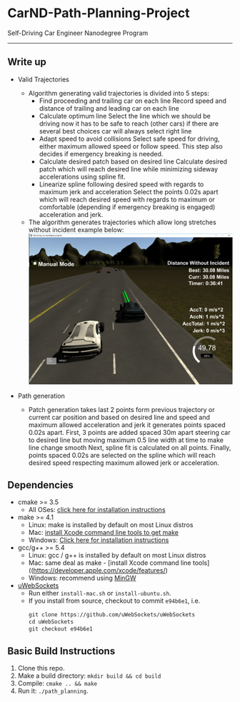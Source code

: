 [//]: # (Image References)

[driveExample]:   ./pictures/drivingExample.PNG "Example Drive"

# CarND-Path-Planning-Project
Self-Driving Car Engineer Nanodegree Program

---

## Write up

* Valid Trajectories
    * Algorithm generating valid trajectories is divided into 5 steps:
        * Find proceeding and trailing car on each line
            Record speed and distance of trailing and leading car on each line
        * Calculate optimum line
            Select the line which we should be driving now it has to be safe to reach (other cars) if there are several best choices car will always select right line
        * Adapt speed to avoid collisions
            Select safe speed for driving, either maximum allowed speed or follow speed. This step also decides if emergency breaking is needed.
        * Calculate desired patch based on desired line
            Calculate desired patch which will reach desired line while minimizing sideway accelerations using spline fit.
        * Linearize spline following desired speed with regards to maximum jerk and acceleration
            Select the points 0.02s apart which will reach desired speed with regards to maximum or comfortable (depending if emergency breaking is engaged) acceleration and jerk.
    * The algorithm generates trajectories which allow long stretches without incident example below:
   ![Example Drive][driveExample]
     
* Path generation 
    * Patch generation takes last 2 points form previous trajectory or current car position and based on desired line and speed and maximum allowed acceleration and jerk it generates points spaced 0.02s apart.
        First, 3 points are added spaced 30m apart steering car to desired line but moving maximum 0.5 line width at time to make line change smooth 
        Next, spline fit is calculated on all points.
        Finally, points spaced 0.02s are selected on the spline which will reach desired speed respecting maximum allowed jerk or acceleration.
 

## Dependencies


* cmake >= 3.5
  * All OSes: [click here for installation instructions](https://cmake.org/install/)
* make >= 4.1
  * Linux: make is installed by default on most Linux distros
  * Mac: [install Xcode command line tools to get make](https://developer.apple.com/xcode/features/)
  * Windows: [Click here for installation instructions](http://gnuwin32.sourceforge.net/packages/make.htm)
* gcc/g++ >= 5.4
  * Linux: gcc / g++ is installed by default on most Linux distros
  * Mac: same deal as make - [install Xcode command line tools]((https://developer.apple.com/xcode/features/)
  * Windows: recommend using [MinGW](http://www.mingw.org/)
* [uWebSockets](https://github.com/uWebSockets/uWebSockets)
  * Run either `install-mac.sh` or `install-ubuntu.sh`.
  * If you install from source, checkout to commit `e94b6e1`, i.e.
    ```
    git clone https://github.com/uWebSockets/uWebSockets 
    cd uWebSockets
    git checkout e94b6e1
    ```


## Basic Build Instructions

1. Clone this repo.
2. Make a build directory: `mkdir build && cd build`
3. Compile: `cmake .. && make`
4. Run it: `./path_planning`.
